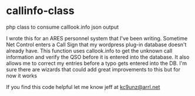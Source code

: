 # callinfo-class
php class to consume calllook.info json output

I wrote this for an ARES personnel system that I've been writing. 
Sometime Net Control enters a Call Sign that my wordpress plug-in database doesn't already have.
This function uses callook.info to get the unknown call information and verify the QSO before it is entered into the database.
It also allows me to correct my entries before a typo gets entered into the DB. 
I'm sure there are wizards that could add great improvements to this but for now it works

If you find this code helpful let me know jeff at kc9unz@arrl.net

